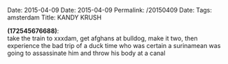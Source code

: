 Date: 2015-04-09
Date: 2015-04-09
Permalink: /20150409
Date: 
Tags: amsterdam
Title: KANDY KRUSH
  
**(172545676688)**:  
take the train to xxxdam, get afghans at bulldog, make it two, then experience the bad trip of a duck time who was certain a surinamean was going to assassinate him and throw his body at a canal